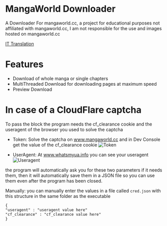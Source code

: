 # MangaWorld Downloader 
A Downloader For mangaworld.cc,
a project for educational purposes not affiliated with mangaworld.cc, I am not responsible for the use and images hosted on mangaworld.cc

[IT Translation](README_IT.md)

# Features
- Download of whole manga or single chapters
- MultiThreaded Download for downloading pages at maximum speed
- Preview Download

# In case of a CloudFlare captcha
To pass the block the program needs the cf_clearance cookie and the useragent of the browser you used to solve the captcha

- Token: Solve the captcha on www.mangaworld.cc and in Dev Console get the value of the cf_clearance cookie
  ![Token](https://i.imgur.com/HYUu0M0.png)

- UserAgent: At www.whatsmyua.info you can see your useragent
  ![Useragent](https://i.imgur.com/nZZfCt1.png)

the program will automatically ask you for these two parameters if it needs them, then it will automatically save them in a JSON file so you can use them
even after the program has been closed.

Manually: you can manually enter the values in a file called `cred.json` with this structure in the same folder as the executable

```
{
"useragent" : "useragent value here"
"cf_clearance" : "cf_clearance value here"
}
```

